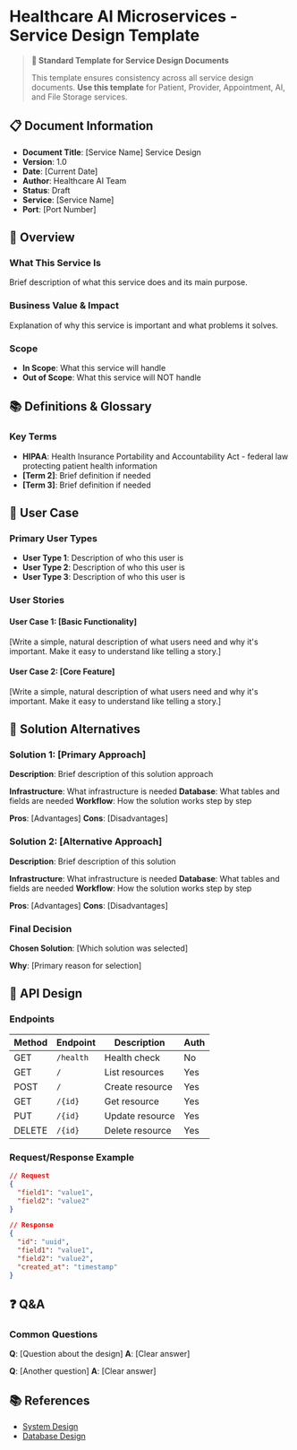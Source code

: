 # Healthcare AI Microservices - Service Design Template

> **🔧 Standard Template for Service Design Documents**
>
> This template ensures consistency across all service design documents.
> **Use this template** for Patient, Provider, Appointment, AI, and File Storage services.

## 📋 **Document Information**

- **Document Title**: [Service Name] Service Design
- **Version**: 1.0
- **Date**: [Current Date]
- **Author**: Healthcare AI Team
- **Status**: Draft
- **Service**: [Service Name]
- **Port**: [Port Number]

## 🎯 **Overview**

### **What This Service Is**
Brief description of what this service does and its main purpose.

### **Business Value & Impact**
Explanation of why this service is important and what problems it solves.

### **Scope**
- **In Scope**: What this service will handle
- **Out of Scope**: What this service will NOT handle

## 📚 **Definitions & Glossary**

### **Key Terms**
- **HIPAA**: Health Insurance Portability and Accountability Act - federal law protecting patient health information
- **[Term 2]**: Brief definition if needed
- **[Term 3]**: Brief definition if needed

## 👥 **User Case**

### **Primary User Types**
- **User Type 1**: Description of who this user is
- **User Type 2**: Description of who this user is
- **User Type 3**: Description of who this user is

### **User Stories**

#### **User Case 1: [Basic Functionality]**
[Write a simple, natural description of what users need and why it's important. Make it easy to understand like telling a story.]

#### **User Case 2: [Core Feature]**
[Write a simple, natural description of what users need and why it's important. Make it easy to understand like telling a story.]


## 🔧 **Solution Alternatives**

### **Solution 1: [Primary Approach]**
**Description**: Brief description of this solution approach

**Infrastructure**: What infrastructure is needed
**Database**: What tables and fields are needed
**Workflow**: How the solution works step by step

**Pros**: [Advantages]
**Cons**: [Disadvantages]

### **Solution 2: [Alternative Approach]**
**Description**: Brief description of this solution

**Infrastructure**: What infrastructure is needed
**Database**: What tables and fields are needed
**Workflow**: How the solution works step by step

**Pros**: [Advantages]
**Cons**: [Disadvantages]

### **Final Decision**
**Chosen Solution**: [Which solution was selected]

**Why**: [Primary reason for selection]

## 🔌 **API Design**

### **Endpoints**
| Method | Endpoint | Description | Auth |
|--------|----------|-------------|------|
| GET | `/health` | Health check | No |
| GET | `/` | List resources | Yes |
| POST | `/` | Create resource | Yes |
| GET | `/{id}` | Get resource | Yes |
| PUT | `/{id}` | Update resource | Yes |
| DELETE | `/{id}` | Delete resource | Yes |

### **Request/Response Example**
```json
// Request
{
  "field1": "value1",
  "field2": "value2"
}

// Response
{
  "id": "uuid",
  "field1": "value1",
  "field2": "value2",
  "created_at": "timestamp"
}
```

## ❓ **Q&A**

### **Common Questions**
**Q**: [Question about the design]
**A**: [Clear answer]

**Q**: [Another question]
**A**: [Clear answer]

## 📚 **References**
- [System Design](system-design.md)
- [Database Design](database-design.md)